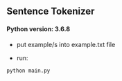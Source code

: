 ## Sentence Tokenizer

#### Python version: 3.6.8

* put example/s into example.txt file

* run:
```bash
python main.py
```